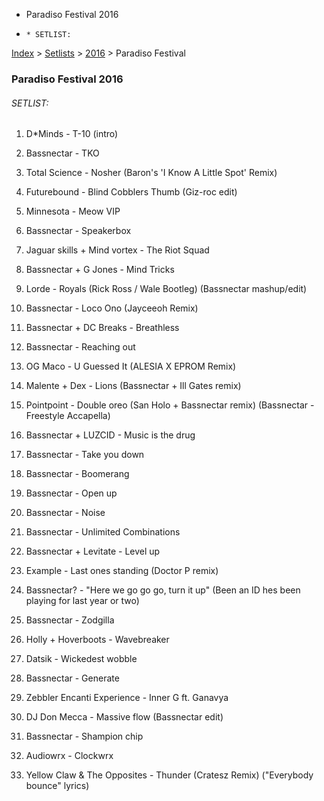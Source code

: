   * Paradiso Festival 2016
  *     * SETLIST:

[Index](https://www.reddit.com/r/bassnectar/wiki/index) >
[Setlists](https://www.reddit.com/r/bassnectar/wiki/interactive/setlists) >
[2016](https://www.reddit.com/r/bassnectar/wiki/interactive/setlists/2016) >
Paradiso Festival

### Paradiso Festival 2016

###### SETLIST:

  1. D*Minds - T-10 (intro)

  2. Bassnectar - TKO

  3. Total Science - Nosher (Baron's 'I Know A Little Spot' Remix)

  4. Futurebound - Blind Cobblers Thumb (Giz-roc edit)

  5. Minnesota - Meow VIP

  6. Bassnectar - Speakerbox

  7. Jaguar skills + Mind vortex - The Riot Squad

  8. Bassnectar + G Jones - Mind Tricks

  9. Lorde - Royals (Rick Ross / Wale Bootleg) (Bassnectar mashup/edit)

  10. Bassnectar - Loco Ono (Jayceeoh Remix)

  11. Bassnectar + DC Breaks - Breathless

  12. Bassnectar - Reaching out

  13. OG Maco - U Guessed It (ALESIA X EPROM Remix)

  14. Malente + Dex - Lions (Bassnectar + Ill Gates remix)

  15. Pointpoint - Double oreo (San Holo + Bassnectar remix) (Bassnectar - Freestyle Accapella)

  16. Bassnectar + LUZCID - Music is the drug

  17. Bassnectar - Take you down

  18. Bassnectar - Boomerang

  19. Bassnectar - Open up

  20. Bassnectar - Noise

  21. Bassnectar - Unlimited Combinations

  22. Bassnectar + Levitate - Level up

  23. Example - Last ones standing (Doctor P remix)

  24. Bassnectar? - "Here we go go go, turn it up" (Been an ID hes been playing for last year or two)

  25. Bassnectar - Zodgilla 

  26. Holly + Hoverboots - Wavebreaker

  27. Datsik - Wickedest wobble

  28. Bassnectar - Generate

  29. Zebbler Encanti Experience - Inner G ft. Ganavya

  30. DJ Don Mecca - Massive flow (Bassnectar edit)

  31. Bassnectar - Shampion chip

  32. Audiowrx - Clockwrx

  33. Yellow Claw & The Opposites - Thunder (Cratesz Remix) ("Everybody bounce" lyrics)


